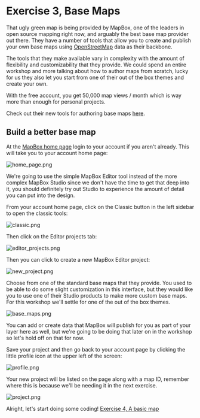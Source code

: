 # Exercise 3, Base Maps

That ugly green map is being provided by MapBox, one of the leaders in open source mapping right now, and arguably the best base map provider out there.  They have a number of tools that allow you to create and publish your own base maps using [OpenStreetMap](https://www.openstreetmap.org) data as their backbone.  

The tools that they make available vary in complexity with the amount of flexibility and customizability that they provide.  We could spend an entire workshop and more talking about how to author maps from scratch, lucky for us they also let you start from one of their out of the box themes and create your own.  

With the free account, you get 50,000 map views / month which is way more than enough for personal projects.

Check out their new tools for authoring base maps [here](https://www.mapbox.com/maps/).

## Build a better base map

At the [MapBox home page](https://www.mapbox.com) login to your account if you aren't already.  This will take you to your account home page:

![home_page.png](https://github.com/willbreitkreutz/web_mapping_workshop/blob/gh-pages/img/home_page.png)

We're going to use the simple MapBox Editor tool instead of the more complex MapBox Studio since we don't have the time to get that deep into it, you should definitely try out Studio to experience the amount of detail you can put into the design.

From your account home page, click on the Classic button in the left sidebar to open the classic tools:

![classic.png](https://github.com/willbreitkreutz/web_mapping_workshop/blob/gh-pages/img/classic.png)

Then click on the Editor projects tab:

![editor_projects.png](https://github.com/willbreitkreutz/web_mapping_workshop/blob/gh-pages/img/editor_projects.png)

Then you can click to create a new MapBox Editor project:

![new_project.png](https://github.com/willbreitkreutz/web_mapping_workshop/blob/gh-pages/img/new_project.png)

Choose from one of the standard base maps that they provide.  You used to be able to do some slight customization in this interface, but they would like you to use one of their Studio products to make more custom base maps.  For this workshop we'll settle for one of the out of the box themes.

![base_maps.png](https://github.com/willbreitkreutz/web_mapping_workshop/blob/gh-pages/img/base_maps.png)

You can add or create data that MapBox will publish for you as part of your layer here as well, but we're going to be doing that later on in the workshop so let's hold off on that for now.

Save your project and then go back to your account page by clicking the little profile icon at the upper left of the screen:

![profile.png](https://github.com/willbreitkreutz/web_mapping_workshop/blob/gh-pages/img/profile.png)

Your new project will be listed on the page along with a map ID, remember where this is because we'll be needing it in the next exercise.

![project.png](https://github.com/willbreitkreutz/web_mapping_workshop/blob/gh-pages/img/project.png)


Alright, let's start doing some coding! [Exercise 4, A basic map](https://github.com/willbreitkreutz/web_mapping_workshop/blob/gh-pages/exercise4_a_basic_map.md)











